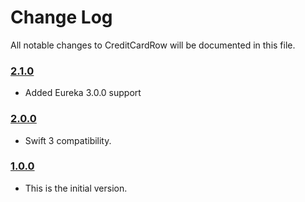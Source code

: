 # Change Log
All notable changes to CreditCardRow will be documented in this file.

### [2.1.0](https://github.com/EurekaCommunity/GenericPasswordRow/releases/tag/2.1.0)
<!-- Released on 2017-04-25. -->

* Added Eureka 3.0.0 support

### [2.0.0](https://github.com/xmartlabs/CreditCardRow/releases/tag/2.0.0)
<!-- Released on 2016-10-18. -->

* Swift 3 compatibility.

### [1.0.0](https://github.com/xmartlabs/CreditCardRow/releases/tag/1.0.0)
<!-- Released on 2016-09-05. -->

* This is the initial version.

[xmartlabs]: https://xmartlabs.com
